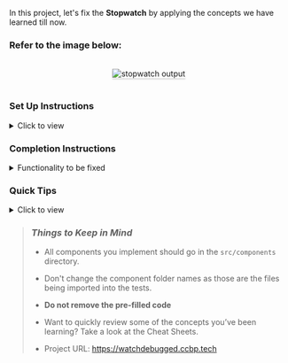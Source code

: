 In this project, let's fix the **Stopwatch** by applying the concepts we have learned till now.

### Refer to the image below:

<br/>
<div style="text-align: center;">
    <img src="https://assets.ccbp.in/frontend/content/react-js/stopwatch-output-v2.gif" alt="stopwatch output" style="max-width:70%;box-shadow:0 2.8px 2.2px rgba(0, 0, 0, 0.12)">
</div>
<br/>

### Set Up Instructions

<details>
<summary>Click to view</summary>

- Download dependencies by running `npm install`
- Start up the app using `npm start`
</details>

### Completion Instructions

<details>
<summary>Functionality to be fixed</summary>
<br/>

Fix the given code to have the following functionality

- When the **Start** button is clicked, then the Stopwatch should start running
- When the **Stop** button is clicked, then the Stopwatch should stop running
- When the **Reset** button is clicked, then the Stopwatch should be reset to zero

</details>

### Quick Tips

<details>
<summary>Click to view</summary>
<br>

- There are `10` bugs to be fixed to achieve the functionality and the UI that is expected

</details>

> ### _Things to Keep in Mind_
>
> - All components you implement should go in the `src/components` directory.
> - Don't change the component folder names as those are the files being imported into the tests.
> - **Do not remove the pre-filled code**
> - Want to quickly review some of the concepts you’ve been learning? Take a look at the Cheat Sheets.
>
> - Project URL:  https://watchdebugged.ccbp.tech
